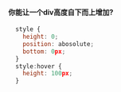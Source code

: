#### 你能让一个div高度自下而上增加?
  
  ```js
    style {
      height: 0;
      position: abosolute;
      bottom: 0px;
    } 
    style:hover {
      height: 100px;
    }
  ```
